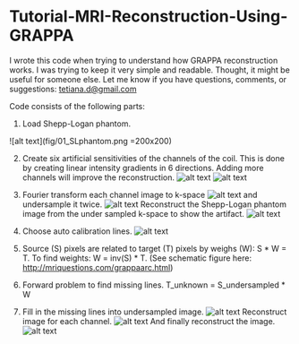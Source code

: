 # Tutorial-MRI-Reconstruction-Using-GRAPPA
I wrote this code when trying to understand how GRAPPA reconstruction works. I was trying to keep it very simple and readable. Thought, it might be useful for someone else. Let me know if you have questions, comments, or suggestions: tetiana.d@gmail.com


Code consists of the following parts:

1. Load Shepp-Logan phantom.

![alt text](fig/01_SLphantom.png =200x200)

2. Create six artificial sensitivities of the channels of the coil. This is done by creating linear intensity gradients in 6 directions. Adding more channels will improve the reconstruction.
![alt text](fig/02_CoilChSensitivities.png)
![alt text](fig/03_SLphantomByCh.png)

3. Fourier transform each channel image to k-space
![alt text](fig/04_kSpaceFullySampled.png)
and undersample it twice.
![alt text](fig/05_kSpaceUnderSampled.png)
Reconstruct the Shepp-Logan phantom image from the under sampled k-space to show the artifact.
![alt text](fig/06_SLphantomAliased.png)

4. Choose auto calibration lines.
![alt text](fig/07_AutocalibrationLines.png)

5. Source (S) pixels are related to target (T) pixels by weighs (W): S * W = T. To find weights: W = inv(S) * T. (See schematic figure here: http://mriquestions.com/grappaarc.html)

6. Forward problem to find missing lines. T_unknown = S_undersampled * W

7. Fill in the missing lines into undersampled image.
![alt text](fig/08_kSpaceRestored.png)
Reconstruct image for each channel.
![alt text](fig/09_ReconstructedImageByChannel.png)
And finally reconstruct the image.
![alt text](fig/10_ReconstructedImage.png)




